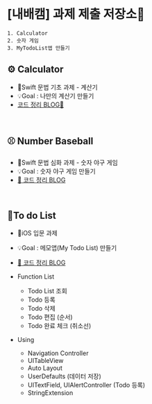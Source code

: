 # [내배캠] 과제 제출 저장소📩

```
1. Calculator
2. 숫자 게임
3. MyTodoList앱 만들기
```

## ⚙️ Calculator
- 📗Swift 문법 기초 과제 - 계산기
- 💡Goal : 나만의 계산기 만들기
- <a href="https://yujjne.tistory.com/20">코드 정리 BLOG🔗</a>
<br>

## ⚾️ Number Baseball
- 📘Swift 문법 심화 과제 - 숫자 야구 게임
- 💡Goal : 숫자 야구 게임 만들기
- <a href="https://yujjne.tistory.com/21">🔗 코드 정리 BLOG</a>
<br>

## 📃To do List
- 📒iOS 입문 과제
- 💡Goal : 메모앱(My Todo List) 만들기
- <a href="https://yujjne.tistory.com/28">🔗 코드 정리 BLOG</a>
- Function List
  - Todo List 조회
  - Todo 등록
  - Todo 삭제
  - Todo 편집 (순서)
  - Todo 완료 체크 (취소선)
  
- Using
  - Navigation Controller
  - UITableView
  - Auto Layout
  - UserDefaults (데이터 저장)
  - UITextField, UIAlertController (Todo 등록)
  - StringExtension
